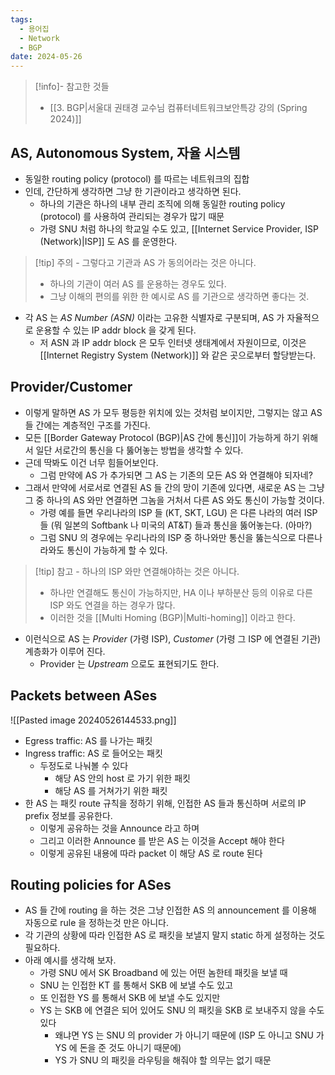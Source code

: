 ```yaml
---
tags:
  - 용어집
  - Network
  - BGP
date: 2024-05-26
---
```

> [!info]- 참고한 것들
> - [[3. BGP|서울대 권태경 교수님 컴퓨터네트워크보안특강 강의 (Spring 2024)]]

## AS, Autonomous System, 자율 시스템

- 동일한 routing policy (protocol) 를 따르는 네트워크의 집합
- 인데, 간단하게 생각하면 그냥 한 기관이라고 생각하면 된다.
	- 하나의 기관은 하나의 내부 관리 조직에 의해 동일한 routing policy (protocol) 를 사용하여 관리되는 경우가 많기 때문
	- 가령 SNU 처럼 하나의 학교일 수도 있고, [[Internet Service Provider, ISP (Network)|ISP]] 도 AS 를 운영한다.

> [!tip] 주의 - 그렇다고 기관과 AS 가 동의어라는 것은 아니다.
> - 하나의 기관이 여러 AS 를 운용하는 경우도 있다.
> - 그냥 이해의 편의를 위한 한 예시로 AS 를 기관으로 생각하면 좋다는 것.

- 각 AS 는 *AS Number (ASN)* 이라는 고유한 식별자로 구분되며, AS 가 자율적으로 운용할 수 있는 IP addr block 을 갖게 된다.
	- 저 ASN 과 IP addr block 은 모두 인터넷 생태계에서 자원이므로, 이것은 [[Internet Registry System (Network)]] 와 같은 곳으로부터 할당받는다.

## Provider/Customer

- 이렇게 말하면 AS 가 모두 평등한 위치에 있는 것처럼 보이지만, 그렇지는 않고 AS 들 간에는 계층적인 구조를 가진다.
- 모든 [[Border Gateway Protocol (BGP)|AS 간에 통신]]이 가능하게 하기 위해서 일단 서로간의 통신을 다 뚫어놓는 방법을 생각할 수 있다.
- 근데 딱봐도 이건 너무 힘들어보인다.
	- 그럼 만약에 AS 가 추가되면 그 AS 는 기존의 모든 AS 와 연결해야 되자네?
- 그래서 만약에 서로서로 연결된 AS 들 간의 망이 기존에 있다면, 새로운 AS 는 그냥 그 중 하나의 AS 와만 연결하면 그놈을 거처서 다른 AS 와도 통신이 가능할 것이다.
	- 가령 예를 들면 우리나라의 ISP 들 (KT, SKT, LGU) 은 다른 나라의 여러 ISP 들 (뭐 일본의 Softbank 나 미국의 AT&T) 들과 통신을 뚫어놓는다. (아마?)
	- 그럼 SNU 의 경우에는 우리나라의 ISP 중 하나와만 통신을 뚫는식으로 다른나라와도 통신이 가능하게 할 수 있다.

> [!tip] 참고 - 하나의 ISP 와만 연결해야하는 것은 아니다.
> - 하나만 연결해도 통신이 가능하지만, HA 이나 부하분산 등의 이유로 다른 ISP 와도 연결을 하는 경우가 많다.
> - 이러한 것을 [[Multi Homing (BGP)|Multi-homing]] 이라고 한다.

- 이런식으로 AS 는 *Provider* (가령 ISP), *Customer* (가령 그 ISP 에 연결된 기관) 계층화가 이루어 진다.
	- Provider 는 *Upstream* 으로도 표현되기도 한다.

## Packets between ASes

![[Pasted image 20240526144533.png]]

- Egress traffic: AS 를 나가는 패킷
- Ingress traffic: AS 로 들어오는 패킷
    - 두정도로 나눠볼 수 있다
        - 해당 AS 안의 host 로 가기 위한 패킷
        - 해당 AS 를 거쳐가기 위한 패킷
- 한 AS 는 패킷 route 규칙을 정하기 위해, 인접한 AS 들과 통신하며 서로의 IP prefix 정보를 공유한다.
	- 이렇게 공유하는 것을 Announce 라고 하며
    - 그리고 이러한 Announce 를 받은 AS 는 이것을 Accept 해야 한다
    - 이렇게 공유된 내용에 따라 packet 이 해당 AS 로 route 된다

## Routing policies for ASes

- AS 들 간에 routing 을 하는 것은 그냥 인접한 AS 의 announcement 를 이용해 자동으로 rule 을 정하는것 만은 아니다.
- 각 기관의 상황에 따라 인접한 AS 로 패킷을 보낼지 말지 static 하게 설정하는 것도 필요하다.
- 아래 예시를 생각해 보자.
    - 가령 SNU 에서 SK Broadband 에 있는 어떤 놈한테 패킷을 보낼 때
    - SNU 는 인접한 KT 를 통해서 SKB 에 보낼 수도 있고
    - 또 인접한 YS 를 통해서 SKB 에 보낼 수도 있지만
    - YS 는 SKB 에 연결은 되어 있어도 SNU 의 패킷을 SKB 로 보내주지 않을 수도 있다
        - 왜냐면 YS 는 SNU 의 provider 가 아니기 때문에 (ISP 도 아니고 SNU 가 YS 에 돈을 준 것도 아니기 때문에)
        - YS 가 SNU 의 패킷을 라우팅을 해줘야 할 의무는 없기 때문